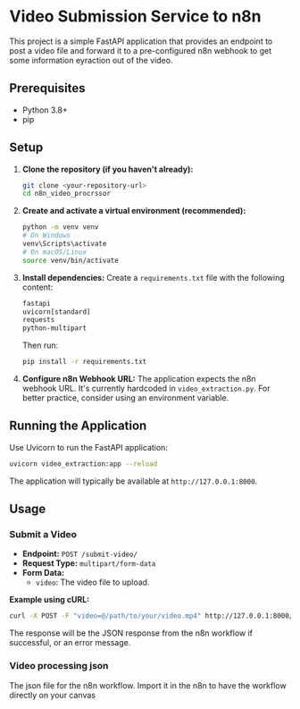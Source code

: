 # Video Submission Service to n8n

This project is a simple FastAPI application that provides an endpoint to post a video file and forward it to a pre-configured n8n webhook to get some information eyraction out of the video.

## Prerequisites

*   Python 3.8+
*   pip

## Setup

1.  **Clone the repository (if you haven't already):**
    ```bash
    git clone <your-repository-url>
    cd n8n_video_procrssor
    ```

2.  **Create and activate a virtual environment (recommended):**
    ```bash
    python -m venv venv
    # On Windows
    venv\Scripts\activate
    # On macOS/Linux
    source venv/bin/activate
    ```

3.  **Install dependencies:**
    Create a `requirements.txt` file with the following content:
    ```txt
    fastapi
    uvicorn[standard]
    requests
    python-multipart
    ```
    Then run:
    ```bash
    pip install -r requirements.txt
    ```

4.  **Configure n8n Webhook URL:**
    The application expects the n8n webhook URL. It's currently hardcoded in `video_extraction.py`. For better practice, consider using an environment variable.

## Running the Application

Use Uvicorn to run the FastAPI application:
```bash
uvicorn video_extraction:app --reload
```
The application will typically be available at `http://127.0.0.1:8000`.

## Usage

### Submit a Video

*   **Endpoint:** `POST /submit-video/`
*   **Request Type:** `multipart/form-data`
*   **Form Data:**
    *   `video`: The video file to upload.

**Example using cURL:**
```bash
curl -X POST -F "video=@/path/to/your/video.mp4" http://127.0.0.1:8000/submit-video/
```

The response will be the JSON response from the n8n workflow if successful, or an error message.

### Video processing json 
The json file for the n8n workflow. Import it in the n8n to have the workflow directly on your canvas